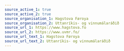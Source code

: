 ```yaml
---
source_active_1: true
source_active_2: true
source_organisation_1: Hagstova Føroya
source_organisation_2: Uttanríkis- og vinnumálaráðið
source_url_1: https://www.hagstova.fo
source_url_2: https://www.uvmr.fo/
source_url_text_1: Hagstova Føroya
source_url_text_2: Uttanríkis- og vinnumálaráðið
---
```

